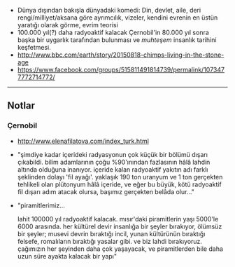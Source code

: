 * Dünya dışından bakışla dünyadaki komedi: Din, devlet, aile, deri
  rengi/milliyet/aksana göre ayrımcılık, vizeler, kendini evrenin en üstün
  yaratığı olarak görme,  evrim teorisi
* 100.000 yıl(?) daha radyoaktif kalacak Çernobil'in 80.000 yıl sonra başka bir
  uygarlık tarafından bulunması ve *muhteşem* insanlık tarihini keşfetmesi.
* http://www.bbc.com/earth/story/20150818-chimps-living-in-the-stone-age
* https://www.facebook.com/groups/515811491814739/permalink/1073477772714772/

---

## Notlar

### Çernobil

* http://www.elenafilatova.com/index_turk.html

* "şimdiye kadar içerideki radyasyonun çok küçük bir bölümü dışarı çıkabildi.
  bilim adamlarının çoğu %90'ınından fazlasının hâlâ lahdin altında olduğuna
  inanıyor. içeride kalan radyoaktif yakıtın adı farklı şeklinden dolayı
  'fil ayağı'. yaklaşık 190 ton uranyum ve 1 ton gerçekten tehlikeli olan
  plütonyum hâlâ içeride, ve eğer bu büyük, kötü radyoaktif fil dışarı adım
  atacak olursa, başımız gerçekten belâda olur..."

* "piramitlerimiz...

  lahit 100000 yıl radyoaktif kalacak. mısır'daki piramitlerin yaşı 5000'le 6000
  arasında. her kültürel devir insanlığa bir şeyler bırakıyor, ölümsüz bir
  şeyler; musevi devrin bıraktığı incil, yunan kültürünün bıraktığı felsefe,
  romalıların bıraktığı yasalar gibi. ve biz lahdi bırakıyoruz. çağımızın her
  şeyinden daha çok yaşayacak, ve piramitlerden bile daha uzun süre ayakta
  kalacak bir yapı"

